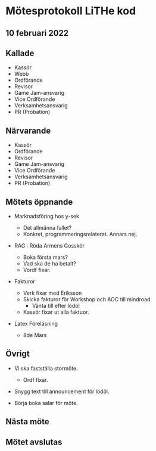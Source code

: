 # Mötesprotokoll LiTHe kod

## 10 februari 2022

## Kallade

- Kassör
- Webb
- Ordförande
- Revisor
- Game Jam-ansvarig
- Vice Ordförande
- Verksamhetsansvarig
- PR (Probation)

## Närvarande

- Kassör
- Ordförande
- Revisor
- Game Jam-ansvarig
- Vice Ordförande
- Verksamhetsansvarig
- PR (Probation)

## Mötets öppnande

- Marknadsföring hos y-sek
  - Det allmänna fallet?
  - Konkret, programmeringsrelaterat. Annars nej.

- RAG : Röda Armens Gosskör
  - Boka första mars?
  - Vad ska de ha betalt?
  - Vordf fixar.

- Fakturor
  - Verk fixar med Eriksson
  - Skicka fakturor för Workshop och AOC till mindroad
    - Vänta till efter lödöl
  - Kassör fixar ut alla faktuor.

- Latex Föreläsning
  - 8de Mars

## Övrigt

- Vi ska fastställa stormöte.
  - Ordf fixar.

- Snygg text till announcement för lödöl.

- Börja boka salar för möte.

## Nästa möte

## Mötet avslutas
